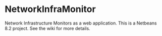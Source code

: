 # NetworkInfraMonitor
Network Infrastructure Monitors as a web application. This is a Netbeans 8.2 project. See the wiki for more details.
